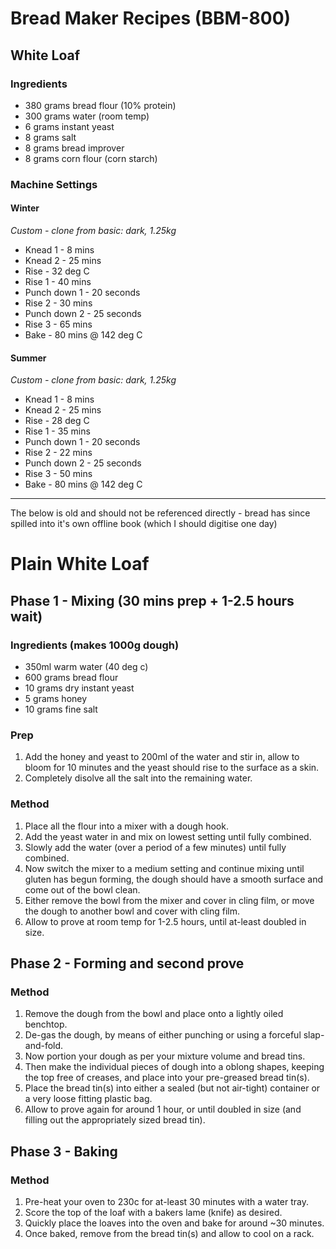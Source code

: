 # Bread Maker Recipes (BBM-800)

## White Loaf

### Ingredients

* 380 grams bread flour (10% protein)
* 300 grams water (room temp)
* 6 grams instant yeast
* 8 grams salt
* 8 grams bread improver
* 8 grams corn flour (corn starch)


### Machine Settings

#### Winter

*Custom - clone from basic: dark, 1.25kg*
* Knead 1 - 8 mins
* Knead 2 - 25 mins
* Rise - 32 deg C
* Rise 1 - 40 mins
* Punch down 1 - 20 seconds
* Rise 2 - 30 mins
* Punch down 2 - 25 seconds
* Rise 3 - 65 mins
* Bake - 80 mins @ 142 deg C

#### Summer

*Custom - clone from basic: dark, 1.25kg*
* Knead 1 - 8 mins
* Knead 2 - 25 mins
* Rise - 28 deg C
* Rise 1 - 35 mins
* Punch down 1 - 20 seconds
* Rise 2 - 22 mins
* Punch down 2 - 25 seconds
* Rise 3 - 50 mins
* Bake - 80 mins @ 142 deg C

---




The below is old and should not be referenced directly - bread has since spilled into it's own offline book (which I should digitise one day)


# Plain White Loaf

## Phase 1 - Mixing (30 mins prep + 1-2.5 hours wait)

### Ingredients (makes 1000g dough)

* 350ml warm water (40 deg c)
* 600 grams bread flour
* 10 grams dry instant yeast
* 5 grams honey
* 10 grams fine salt


### Prep

1. Add the honey and yeast to 200ml of the water and stir in, allow to bloom for 10 minutes and the yeast should rise to the surface as a skin.
1. Completely disolve all the salt into the remaining water.


### Method

1. Place all the flour into a mixer with a dough hook.
1. Add the yeast water in and mix on lowest setting until fully combined.
1. Slowly add the water (over a period of a few minutes) until fully combined.
1. Now switch the mixer to a medium setting and continue mixing until gluten has begun forming, the dough should have a smooth surface and come out of the bowl clean.
1. Either remove the bowl from the mixer and cover in cling film, or move the dough to another bowl and cover with cling film.
1. Allow to prove at room temp for 1-2.5 hours, until at-least doubled in size.


## Phase 2 - Forming and second prove

### Method

1. Remove the dough from the bowl and place onto a lightly oiled benchtop.
1. De-gas the dough, by means of either punching or using a forceful slap-and-fold.
1. Now portion your dough as per your mixture volume and bread tins.
1. Then make the individual pieces of dough into a oblong shapes, keeping the top free of creases, and place into your pre-greased bread tin(s).
1. Place the bread tin(s) into either a sealed (but not air-tight) container or a very loose fitting plastic bag.
1. Allow to prove again for around 1 hour, or until doubled in size (and filling out the appropriately sized bread tin).


## Phase 3 - Baking

### Method

1. Pre-heat your oven to 230c for at-least 30 minutes with a water tray.
1. Score the top of the loaf with a bakers lame (knife) as desired.
1. Quickly place the loaves into the oven and bake for around ~30 minutes.
1. Once baked, remove from the bread tin(s) and allow to cool on a rack.
